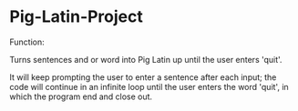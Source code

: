 # Pig-Latin-Project

Function:

Turns sentences and or word into Pig Latin up until the user enters 'quit'.

It will keep prompting the user to enter a sentence after each input; the code will continue in an infinite loop until the user enters the word 'quit',
in which the program end and close out.

